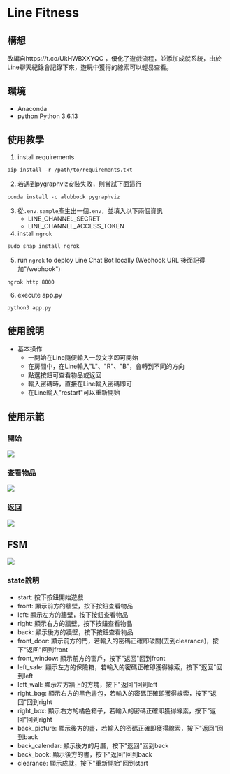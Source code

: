 # Line Fitness

## 構想
改編自https://t.co/UkHWBXXYQC
，優化了遊戲流程，並添加成就系統，由於Line聊天紀錄會記錄下來，遊玩中獲得的線索可以輕易查看。

## 環境
- Anaconda
- python Python 3.6.13

## 使用教學
1. install requirements
```shell
pip install -r /path/to/requirements.txt
```
2. 若遇到pygraphviz安裝失敗，則嘗試下面這行
```shell
conda install -c alubbock pygraphviz
```
3. 從`.env.sample`產生出一個`.env`，並填入以下兩個資訊
    - LINE_CHANNEL_SECRET
    - LINE_CHANNEL_ACCESS_TOKEN
4. install `ngrok`

```shell
sudo snap install ngrok
```
5. run `ngrok` to deploy Line Chat Bot locally (Webhook URL 後面記得加"/webhook")
```shell
ngrok http 8000
```

6. execute app.py
```shell
python3 app.py
```

## 使用說明
- 基本操作
    - 一開始在Line隨便輸入一段文字即可開始
    - 在房間中，在Line輸入"L"、"R"、"B"，會轉到不同的方向
    - 點選按鈕可查看物品或返回
    - 輸入密碼時，直接在Line輸入密碼即可
    - 在Line輸入"restart"可以重新開始

## 使用示範
### 開始
![](https://img.onl/LT4tak)

### 查看物品
![](https://img.onl/iqPrDB)

### 返回
![](https://img.onl/6Y3PsE)


## FSM
![](https://i.imgur.com/twhvxkX.png)

### state說明
- start: 按下按鈕開始遊戲
- front: 顯示前方的牆壁，按下按鈕查看物品
- left: 顯示左方的牆壁，按下按鈕查看物品
- right: 顯示右方的牆壁，按下按鈕查看物品
- back: 顯示後方的牆壁，按下按鈕查看物品
- front_door: 顯示前方的門，若輸入的密碼正確即破關(去到clearance)，按下"返回"回到front
- front_window: 顯示前方的窗戶，按下"返回"回到front
- left_safe: 顯示左方的保險箱，若輸入的密碼正確即獲得線索，按下"返回"回到left
- left_wall: 顯示左方牆上的方塊，按下"返回"回到left
- right_bag: 顯示右方的黑色書包，若輸入的密碼正確即獲得線索，按下"返回"回到right
- right_box: 顯示右方的橘色箱子，若輸入的密碼正確即獲得線索，按下"返回"回到right
- back_picture: 顯示後方的畫，若輸入的密碼正確即獲得線索，按下"返回"回到back
- back_calendar: 顯示後方的月曆，按下"返回"回到back
- back_book: 顯示後方的書，按下"返回"回到back
- clearance: 顯示成就，按下"重新開始"回到start